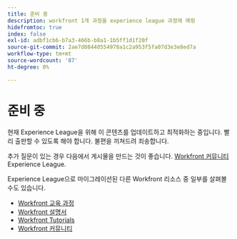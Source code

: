 ```yaml
---
title: 준비 중
description: workfront 1개 과정을 experience league 과정에 매핑
hidefromtoc: true
index: false
exl-id: adbf1cb6-b7a3-466b-b8a1-1b5ff1d1f20f
source-git-commit: 2ae7d08440554978a1c2a953f5fa07d3e3e8ed7a
workflow-type: tm+mt
source-wordcount: '87'
ht-degree: 0%

---
```


# 준비 중

현재 Experience League을 위해 이 콘텐츠를 업데이트하고 최적화하는 중입니다. 빨리 출판할 수 있도록 해야 합니다. 불편을 끼쳐드려 죄송합니다.

추가 질문이 있는 경우 다음에서 게시물을 만드는 것이 좋습니다. [Workfront 커뮤니티](https://experienceleaguecommunities.adobe.com/t5/workfront/ct-p/workfront) Experience League.

Experience League으로 마이그레이션된 다른 Workfront 리소스 중 일부를 살펴볼 수도 있습니다.

* [Workfront 교육 과정](https://experienceleague.adobe.com/?lang=en&amp;Solution=Workfront#courses)
* [Workfront 설명서](https://experienceleague.adobe.com/docs/workfront.html)
* [Workfront Tutorials](https://experienceleague.adobe.com/docs/workfront-learn/tutorials-workfront/home.html)
* [Workfront 커뮤니티](https://experienceleaguecommunities.adobe.com/t5/workfront/ct-p/workfront)
